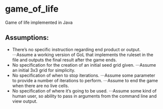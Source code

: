 # game_of_life
Game of life implemented in Java

## Assumptions:
* There’s no specific instruction regarding end product or output. 
⋅⋅⋅Assume a working version of GoL that implements the ruleset in the file and outputs the final result after the game ends.
* No specification for the creation of an initial seed grid given. 
⋅⋅⋅Assume an initial 3x3 grid for simplicity.
* No specification of when to stop iterations. 
⋅⋅⋅Assume some parameter to provide a number of iterations to perform. 
⋅⋅⋅Assume to end the game when there are no live cells.
* No specification of where it’s going to be used. 
⋅⋅⋅Assume some kind of human user, so ability to pass in arguments from the command line and view output.
